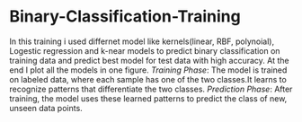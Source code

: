 # Binary-Classification-Training
In this training i used differnet model like kernels(linear, RBF, polynoial), Logestic regression and k-near models to predict binary classification on training data and predict best model for test data with high accuracy. At the end I plot all the models in one figure.
*Training Phase*: The model is trained on labeled data, where each sample has one of the two classes.It learns to recognize patterns that differentiate the two classes.
*Prediction Phase*: After training, the model uses these learned patterns to predict the class of new, unseen data points.

